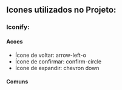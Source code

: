 ## Icones utilizados no Projeto:

### Iconify:

#### Acoes
- Ícone de voltar: arrow-left-o
- Ícone de confirmar: confirm-circle
- Ícone de expandir: chevron down

#### Comuns